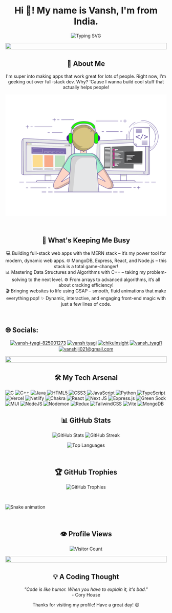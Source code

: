 <h1 align="center">Hi 👋! My name is Vansh, I'm from India.</h1>

<p align="center">
  <img src="https://readme-typing-svg.herokuapp.com?font=Fira+Code&pause=1000&color=2196F3&center=true&vCenter=true&width=435&lines=Aspiring+Full-Stack+Developer;DSA+%7C+MERN+%7C+Explorer;Building+Secure+%26+Scalable+Apps" alt="Typing SVG" />
</p>

<p align="center">
  <img src="https://i.imgur.com/dBaSKWF.gif" height="20" width="100%">
</p>

<h2 align="center">🌟 About Me</h2>

<p align="center">
  I'm super into making apps that work great for lots of people. Right now, I'm geeking out over full-stack dev. Why? 'Cause I wanna build cool stuff that actually helps people!
</p>

<p align="center">
  <img src="https://raw.githubusercontent.com/devSouvik/devSouvik/master/gif3.gif" />
</p>

<br>

<h2 align="center">🚀 What's Keeping Me Busy</h2>

<p align="center">
💻 Building full-stack web apps with the MERN stack – it’s my power tool for modern, dynamic web apps.
🌐 MongoDB, Express, React, and Node.js – this stack is a total game-changer! <br>
  📊 Mastering Data Structures and Algorithms with C++ – taking my problem-solving to the next level.
⚙️ From arrays to advanced algorithms, it’s all about cracking efficiency!<br>
  🎬 Bringing websites to life using GSAP – smooth, fluid animations that make everything pop!
✨ Dynamic, interactive, and engaging front-end magic with just a few lines of code.<br>
</p>
<br>

## 🌐 Socials:

<p align="center">
<a href="https://www.linkedin.com/in/vansh-tyagi-825001273/" target="blank"><img align="center" src="https://raw.githubusercontent.com/rahuldkjain/github-profile-readme-generator/master/src/images/icons/Social/linked-in-alt.svg" alt="vansh-tyagi-825001273" height="30" width="40" /></a>
<a href="https://www.instagram.com/" target="blank"><img align="center" src="https://raw.githubusercontent.com/rahuldkjain/github-profile-readme-generator/master/src/images/icons/Social/instagram.svg" alt="vansh tyagi" height="30" width="40" /></a>
  <a href="https://leetcode.com/u/ChikuInsight/" target="blank"><img align="center" src="https://raw.githubusercontent.com/rahuldkjain/github-profile-readme-generator/master/src/images/icons/Social/leet-code.svg" alt="chikuInsight" height="30" width="40" /></a>
<a href="https://www.codechef.com/users/vansh_tyagi1" target="blank"><img align="center" src="https://cdn.jsdelivr.net/npm/simple-icons@3.1.0/icons/codechef.svg" alt="vansh_tyagi1" height="30" width="40" /></a>
<a href="mailto:vanshjii021@gmail.com" target="blank"><img align="center" src="https://img.shields.io/badge/-Gmail-D14836?style=for-the-badge&logo=gmail&logoColor=white" alt="vanshjii021@gmail.com" height="30" width="40" /></a>
  
</p>

<p align="center">
  <img src="https://i.imgur.com/dBaSKWF.gif" height="20" width="100%">
</p>


<h2 align="center">🛠️ My Tech Arsenal</h2>

![C](https://img.shields.io/badge/c-%2300599C.svg?style=for-the-badge&logo=c&logoColor=white) ![C++](https://img.shields.io/badge/c++-%2300599C.svg?style=for-the-badge&logo=c%2B%2B&logoColor=white) ![Java](https://img.shields.io/badge/java-%23ED8B00.svg?style=for-the-badge&logo=openjdk&logoColor=white) ![HTML5](https://img.shields.io/badge/html5-%23E34F26.svg?style=for-the-badge&logo=html5&logoColor=white) ![CSS3](https://img.shields.io/badge/css3-%231572B6.svg?style=for-the-badge&logo=css3&logoColor=white) ![JavaScript](https://img.shields.io/badge/javascript-%23323330.svg?style=for-the-badge&logo=javascript&logoColor=%23F7DF1E) ![Python](https://img.shields.io/badge/python-3670A0?style=for-the-badge&logo=python&logoColor=ffdd54) ![TypeScript](https://img.shields.io/badge/typescript-%23007ACC.svg?style=for-the-badge&logo=typescript&logoColor=white) ![Vercel](https://img.shields.io/badge/vercel-%23000000.svg?style=for-the-badge&logo=vercel&logoColor=white) ![Netlify](https://img.shields.io/badge/netlify-%23000000.svg?style=for-the-badge&logo=netlify&logoColor=#00C7B7) ![Chakra](https://img.shields.io/badge/chakra-%234ED1C5.svg?style=for-the-badge&logo=chakraui&logoColor=white) ![React](https://img.shields.io/badge/react-%2320232a.svg?style=for-the-badge&logo=react&logoColor=%2361DAFB) ![Next JS](https://img.shields.io/badge/Next-black?style=for-the-badge&logo=next.js&logoColor=white) ![Express.js](https://img.shields.io/badge/express.js-%23404d59.svg?style=for-the-badge&logo=express&logoColor=%2361DAFB) ![Green Sock](https://img.shields.io/badge/green%20sock-88CE02?style=for-the-badge&logo=greensock&logoColor=white) ![MUI](https://img.shields.io/badge/MUI-%230081CB.svg?style=for-the-badge&logo=mui&logoColor=white) ![NodeJS](https://img.shields.io/badge/node.js-6DA55F?style=for-the-badge&logo=node.js&logoColor=white) ![Nodemon](https://img.shields.io/badge/NODEMON-%23323330.svg?style=for-the-badge&logo=nodemon&logoColor=%BBDEAD) ![Redux](https://img.shields.io/badge/redux-%23593d88.svg?style=for-the-badge&logo=redux&logoColor=white) ![TailwindCSS](https://img.shields.io/badge/tailwindcss-%2338B2AC.svg?style=for-the-badge&logo=tailwind-css&logoColor=white) ![Vite](https://img.shields.io/badge/vite-%23646CFF.svg?style=for-the-badge&logo=vite&logoColor=white) ![MongoDB](https://img.shields.io/badge/MongoDB-%234ea94b.svg?style=for-the-badge&logo=mongodb&logoColor=white) 
<br>

<h2 align="center">📊 GitHub Stats</h2>

<p align="center">
  <img src="https://github-readme-stats.vercel.app/api?username=iamvtyagi&show_icons=true&theme=radical" alt="GitHub Stats" />
  <img src="https://github-readme-streak-stats.herokuapp.com/?user=iamvtyagi&theme=radical" alt="GitHub Streak" />
</p>

<p align="center">
  <img src="https://github-readme-stats.vercel.app/api/top-langs/?username=iamvtyagi&layout=compact&theme=radical" alt="Top Languages" />
</p>

<br>

<h2 align="center">🏆 GitHub Trophies</h2>

<p align="center">
  <img src="https://github-profile-trophy.vercel.app/?username=iamvtyagi&theme=darkhub&no-frame=true&margin-w=15" alt="GitHub Trophies" />
</p>

<br>


![Snake animation](https://github.com/iamvtyagi/iamvtyagi/blob/output/github-contribution-grid-snake-dark.svg)

<br>

<h2 align="center">👁️ Profile Views</h2>

<p align="center">
  <img src="https://profile-counter.glitch.me/iamvtyagi/count.svg" alt="Visitor Count" />
</p>

<p align="center">
  <img src="https://i.imgur.com/dBaSKWF.gif" height="20" width="100%">
</p>

<h2 align="center">💡 A Coding Thought</h2>

<p align="center">
  <i>"Code is like humor. When you have to explain it, it's bad."</i><br>
  - Cory House
</p>

<p align="center">
  Thanks for visiting my profile! Have a great day! 😊
</p>

<!---
iamvtyagi/iamvtyagi is a ✨ special ✨ repository because its `README.md` (this file) appears on your GitHub profile.
You can click the Preview link to take a look at your changes.
--->
